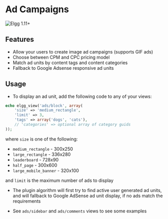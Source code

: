 Ad Campaigns
============
![Elgg 1.11+](https://img.shields.io/badge/Elgg-1.11+.x-orange.svg?style=flat-square)

## Features

* Allow your users to create image ad campaigns (supports GIF ads)
* Choose between CPM and CPC pricing model
* Match ad units by content tags and content categories
* Fallback to Google Adsense responsive ad units


## Usage

* To display an ad unit, add the following code to any of your views:

```php
echo elgg_view('ads/block', array(
	'size' => 'medium_rectangle',
	'limit' => 3,
    'tags' => array('dogs', 'cats'),
    // 'categories' => optional array of category guids
));
```

where `size` is one of the following:

 * `medium_rectangle` - 300x250
 * `large_rectangle` - 336x280
 * `leaderboard` - 728x90
 * `half_page` - 300x600
 * `large_mobile_banner` - 320x100

and `limit` is the maximum number of ads to display

 * The plugin algorithm will first try to find active user generated ad units,
and will fallback to Google AdSense ad unit display, if no ads match the requirements

 * See `ads/sidebar` and `ads/comments` views to see some examples